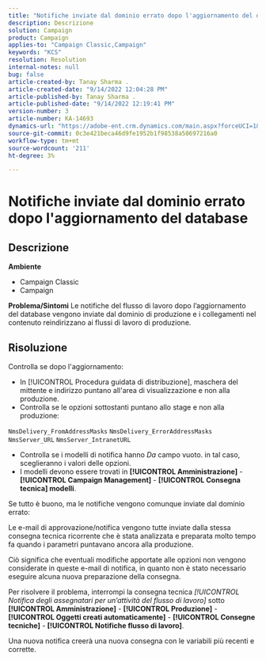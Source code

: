 ```yaml
---
title: "Notifiche inviate dal dominio errato dopo l'aggiornamento del database"
description: Descrizione
solution: Campaign
product: Campaign
applies-to: "Campaign Classic,Campaign"
keywords: "KCS"
resolution: Resolution
internal-notes: null
bug: false
article-created-by: Tanay Sharma .
article-created-date: "9/14/2022 12:04:28 PM"
article-published-by: Tanay Sharma .
article-published-date: "9/14/2022 12:19:41 PM"
version-number: 3
article-number: KA-14693
dynamics-url: "https://adobe-ent.crm.dynamics.com/main.aspx?forceUCI=1&pagetype=entityrecord&etn=knowledgearticle&id=a95eeb5e-2534-ed11-9db1-002248086735"
source-git-commit: 0c3e421beca46d9fe1952b1f98538a50697216a0
workflow-type: tm+mt
source-wordcount: '211'
ht-degree: 3%

---
```


# Notifiche inviate dal dominio errato dopo l&#39;aggiornamento del database

## Descrizione

<b>Ambiente</b>
- Campaign Classic
- Campaign



<b>Problema/Sintomi</b>
Le notifiche del flusso di lavoro dopo l’aggiornamento del database vengono inviate dal dominio di produzione e i collegamenti nel contenuto reindirizzano ai flussi di lavoro di produzione.


## Risoluzione


Controlla se dopo l&#39;aggiornamento:

- In [!UICONTROL Procedura guidata di distribuzione], maschera del mittente e indirizzo puntano all&#39;area di visualizzazione e non alla produzione.
- Controlla se le opzioni sottostanti puntano allo stage e non alla produzione:


`NmsDelivery_FromAddressMasks`
`NmsDelivery_ErrorAddressMasks`
`NmsServer_URL`
`NmsServer_IntranetURL`



- Controlla se i modelli di notifica hanno *Da* campo vuoto. in tal caso, sceglieranno i valori delle opzioni.
- I modelli devono essere trovati in <b>[!UICONTROL Amministrazione]</b> - <b>[!UICONTROL Campaign Management]</b> - <b>[!UICONTROL Consegna tecnica] modelli</b>.




Se tutto è buono, ma le notifiche vengono comunque inviate dal dominio errato:

Le e-mail di approvazione/notifica vengono tutte inviate dalla stessa consegna tecnica ricorrente che è stata analizzata e preparata molto tempo fa quando i parametri puntavano ancora alla produzione.

Ciò significa che eventuali modifiche apportate alle opzioni non vengono considerate in queste e-mail di notifica, in quanto non è stato necessario eseguire alcuna nuova preparazione della consegna.

Per risolvere il problema, interrompi la consegna tecnica *[!UICONTROL Notifica degli assegnatari per un’attività del flusso di lavoro]* sotto <b>[!UICONTROL Amministrazione]</b> - <b>[!UICONTROL Produzione]</b> - <b>[!UICONTROL Oggetti creati automaticamente]</b> - <b>[!UICONTROL Consegne tecniche]</b> - <b>[!UICONTROL Notifiche flusso di lavoro]</b>.

Una nuova notifica creerà una nuova consegna con le variabili più recenti e corrette.


